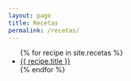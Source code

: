```yaml
---
layout: page
title: Recetas
permalink: /recetas/
---
```


<ul>
  {% for recipe in site.recetas %}
    <li>
      <a href="{{ recipe.url }}">{{ recipe.title }}</a>
    </li>
  {% endfor %}
</ul>


